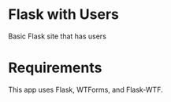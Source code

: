 Flask with Users
================

Basic Flask site that has users

Requirements
============

This app uses Flask, WTForms, and Flask-WTF.

